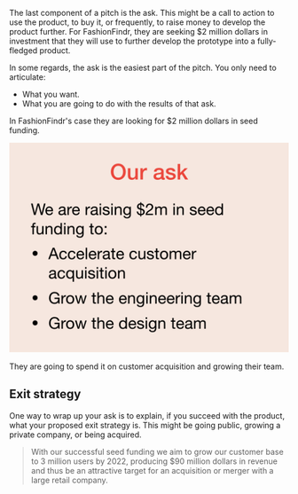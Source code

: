 The last component of a pitch is the ask. This might be a call to action to use the product, to buy it, or frequently, to raise money to develop the product further. For FashionFindr, they are seeking $2 million dollars in investment that they will use to further develop the prototype into a fully-fledged product.

In some regards, the ask is the easiest part of the pitch. You only need to articulate:

* What you want.
* What you are going to do with the results of that ask.

In FashionFindr's case they are looking for $2 million dollars in seed funding.

![FashionFindr's ask](../media/pitch_proto.010.png)

They are going to spend it on customer acquisition and growing their team.

## Exit strategy

One way to wrap up your ask is to explain, if you succeed with the product, what your proposed exit strategy is. This might be going public, growing a private company, or being acquired.

> With our successful seed funding we aim to grow our customer base to 3 million users by 2022, producing $90 million dollars in revenue and thus be an attractive target for an acquisition or merger with a large retail company.

